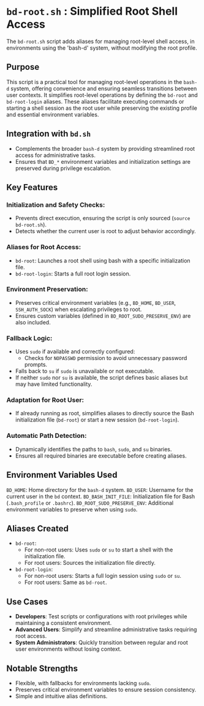# `bd-root.sh` : Simplified Root Shell Access

The `bd-root.sh` script adds aliases for managing root-level shell access, in environments using the 'bash-d' system, without modifying the root profile.

## Purpose

This script is a practical tool for managing root-level operations in the `bash-d` system, offering convenience and ensuring seamless transitions between user contexts. It simplifies root-level operations by defining the `bd-root` and `bd-root-login` aliases. These aliases facilitate executing commands or starting a shell session as the root user while preserving the existing profile and essential environment variables.

## Integration with `bd.sh`

* Complements the broader `bash-d` system by providing streamlined root access for administrative tasks.
* Ensures that `BD_*` environment variables and initialization settings are preserved during privilege escalation.

## Key Features

### Initialization and Safety Checks:

* Prevents direct execution, ensuring the script is only sourced (`source bd-root.sh`).
* Detects whether the current user is root to adjust behavior accordingly.

### Aliases for Root Access:

* `bd-root`: Launches a root shell using bash with a specific initialization file.
* `bd-root-login`: Starts a full root login session.

### Environment Preservation:

* Preserves critical environment variables (e.g., `BD_HOME`, `BD_USER`, `SSH_AUTH_SOCK`) when escalating privileges to root.
* Ensures custom variables (defined in `BD_ROOT_SUDO_PRESERVE_ENV`) are also included.

### Fallback Logic:

* Uses `sudo` if available and correctly configured:
    * Checks for `NOPASSWD` permission to avoid unnecessary password prompts.
* Falls back to `su` if `sudo` is unavailable or not executable.
* If neither `sudo` nor `su` is available, the script defines basic aliases but may have limited functionality.

### Adaptation for Root User:

* If already running as root, simplifies aliases to directly source the Bash initialization file (`bd-root`) or start a new session (`bd-root-login`).

### Automatic Path Detection:

* Dynamically identifies the paths to `bash`, `sudo`, and `su` binaries.
* Ensures all required binaries are executable before creating aliases.

## Environment Variables Used

`BD_HOME`: Home directory for the `bash-d` system.
`BD_USER`: Username for the current user in the `bd` context.
`BD_BASH_INIT_FILE`: Initialization file for Bash (`.bash_profile` or `.bashrc`).
`BD_ROOT_SUDO_PRESERVE_ENV`: Additional environment variables to preserve when using `sudo`.

## Aliases Created

* `bd-root`:
    * For non-root users: Uses `sudo` or `su` to start a shell with the initialization file.
    * For root users: Sources the initialization file directly.
* `bd-root-login`:
    * For non-root users: Starts a full login session using `sudo` or `su`.
    * For root users: Same as `bd-root`.

## Use Cases

* **Developers**: Test scripts or configurations with root privileges while maintaining a consistent environment.
* **Advanced Users**: Simplify and streamline administrative tasks requiring root access.
* **System Administrators**: Quickly transition between regular and root user environments without losing context.

## Notable Strengths

* Flexible, with fallbacks for environments lacking `sudo`.
* Preserves critical environment variables to ensure session consistency.
* Simple and intuitive alias definitions.
